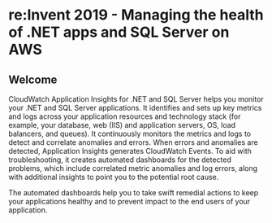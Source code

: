 # re:Invent 2019 - Managing the health of .NET apps and SQL Server on AWS

## Welcome

CloudWatch Application Insights for .NET and SQL Server helps you monitor your .NET and SQL Server applications.
It identifies and sets up key metrics and logs across your application resources and technology stack
(for example, your database, web (IIS) and application servers, OS, load balancers, and queues).
It continuously monitors the metrics and logs to detect and correlate anomalies and errors.
When errors and anomalies are detected, Application Insights generates CloudWatch Events.
To aid with troubleshooting, it creates automated dashboards for the detected problems,
which include correlated metric anomalies and log errors, along with additional insights to point you to the potential root cause.

The automated dashboards help you to take swift remedial actions to keep your applications healthy and to prevent impact to the end users of your application.
